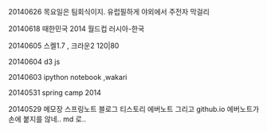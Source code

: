 
20140626
목요일은 팀회식이지. 유럽필하게 야외에서 주전자 막걸리

20140618
때한민국 2014 월드컵 러시아-한국

20140605
스켈1.7 , 크라운2 120|80

20140604
d3 js

20140603
ipython notebook ,wakari

20140531
spring camp 2014

20140529
메모장 스프링노트 블로그 티스토리 에버노트 그리고 github.io
에버노트가 손에 붙지를 않네.. md 로..


